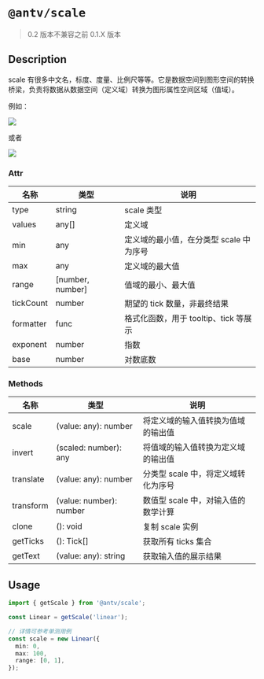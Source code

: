 # `@antv/scale`

> 0.2 版本不兼容之前 0.1.X 版本

## Description

scale 有很多中文名，标度、度量、比例尺等等。它是数据空间到图形空间的转换桥梁，负责将数据从数据空间（定义域）转换为图形属性空间区域（值域）。

例如：

![](https://www.oxxostudio.tw/img/articles/201411/20141112_1_04.png)

或者

![](https://www.oxxostudio.tw/img/articles/201411/20141112_1_05.png)

### Attr

| 名称      | 类型             | 说明                                    |
| --------- | ---------------- | --------------------------------------- |
| type      | string           | scale 类型                              |
| values    | any[]            | 定义域                                  |
| min       | any              | 定义域的最小值，在分类型 scale 中为序号 |
| max       | any              | 定义域的最大值                          |
| range     | [number, number] | 值域的最小、最大值                      |
| tickCount | number           | 期望的 tick 数量，非最终结果            |
| formatter | func             | 格式化函数，用于 tooltip、tick 等展示   |
| exponent  | number           | 指数                                    |
| base      | number           | 对数底数                                |

### Methods

| 名称      | 类型                    | 说明                                |
| --------- | ----------------------- | ----------------------------------- |
| scale     | (value: any): number    | 将定义域的输入值转换为值域的输出值  |
| invert    | (scaled: number): any   | 将值域的输入值转换为定义域的输出值  |
| translate | (value: any): number    | 分类型 scale 中，将定义域转化为序号 |
| transform | (value: number): number | 数值型 scale 中，对输入值的数学计算 |
| clone     | (): void                | 复制 scale 实例                     |
| getTicks  | (): Tick[]              | 获取所有 ticks 集合                 |
| getText   | (value: any): string    | 获取输入值的展示结果                |

## Usage

```ts
import { getScale } from '@antv/scale';

const Linear = getScale('linear');

// 详情可参考单测用例
const scale = new Linear({
  min: 0,
  max: 100,
  range: [0, 1],
});
```
